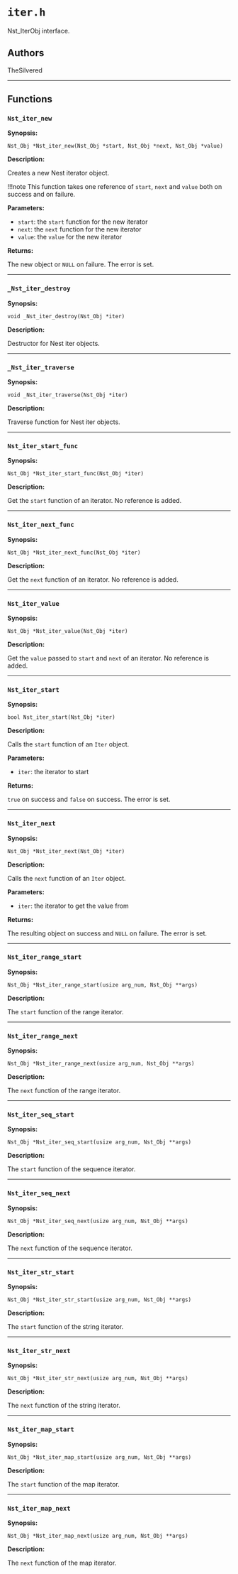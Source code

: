 # `iter.h`

Nst_IterObj interface.

## Authors

TheSilvered

---

## Functions

### `Nst_iter_new`

**Synopsis:**

```better-c
Nst_Obj *Nst_iter_new(Nst_Obj *start, Nst_Obj *next, Nst_Obj *value)
```

**Description:**

Creates a new Nest iterator object.

!!!note
    This function takes one reference of `start`, `next` and `value` both on
    success and on failure.

**Parameters:**

- `start`: the `start` function for the new iterator
- `next`: the `next` function for the new iterator
- `value`: the `value` for the new iterator

**Returns:**

The new object or `NULL` on failure. The error is set.

---

### `_Nst_iter_destroy`

**Synopsis:**

```better-c
void _Nst_iter_destroy(Nst_Obj *iter)
```

**Description:**

Destructor for Nest iter objects.

---

### `_Nst_iter_traverse`

**Synopsis:**

```better-c
void _Nst_iter_traverse(Nst_Obj *iter)
```

**Description:**

Traverse function for Nest iter objects.

---

### `Nst_iter_start_func`

**Synopsis:**

```better-c
Nst_Obj *Nst_iter_start_func(Nst_Obj *iter)
```

**Description:**

Get the `start` function of an iterator. No reference is added.

---

### `Nst_iter_next_func`

**Synopsis:**

```better-c
Nst_Obj *Nst_iter_next_func(Nst_Obj *iter)
```

**Description:**

Get the `next` function of an iterator. No reference is added.

---

### `Nst_iter_value`

**Synopsis:**

```better-c
Nst_Obj *Nst_iter_value(Nst_Obj *iter)
```

**Description:**

Get the `value` passed to `start` and `next` of an iterator. No reference is
added.

---

### `Nst_iter_start`

**Synopsis:**

```better-c
bool Nst_iter_start(Nst_Obj *iter)
```

**Description:**

Calls the `start` function of an `Iter` object.

**Parameters:**

- `iter`: the iterator to start

**Returns:**

`true` on success and `false` on success. The error is set.

---

### `Nst_iter_next`

**Synopsis:**

```better-c
Nst_Obj *Nst_iter_next(Nst_Obj *iter)
```

**Description:**

Calls the `next` function of an `Iter` object.

**Parameters:**

- `iter`: the iterator to get the value from

**Returns:**

The resulting object on success and `NULL` on failure. The error is set.

---

### `Nst_iter_range_start`

**Synopsis:**

```better-c
Nst_Obj *Nst_iter_range_start(usize arg_num, Nst_Obj **args)
```

**Description:**

The `start` function of the range iterator.

---

### `Nst_iter_range_next`

**Synopsis:**

```better-c
Nst_Obj *Nst_iter_range_next(usize arg_num, Nst_Obj **args)
```

**Description:**

The `next` function of the range iterator.

---

### `Nst_iter_seq_start`

**Synopsis:**

```better-c
Nst_Obj *Nst_iter_seq_start(usize arg_num, Nst_Obj **args)
```

**Description:**

The `start` function of the sequence iterator.

---

### `Nst_iter_seq_next`

**Synopsis:**

```better-c
Nst_Obj *Nst_iter_seq_next(usize arg_num, Nst_Obj **args)
```

**Description:**

The `next` function of the sequence iterator.

---

### `Nst_iter_str_start`

**Synopsis:**

```better-c
Nst_Obj *Nst_iter_str_start(usize arg_num, Nst_Obj **args)
```

**Description:**

The `start` function of the string iterator.

---

### `Nst_iter_str_next`

**Synopsis:**

```better-c
Nst_Obj *Nst_iter_str_next(usize arg_num, Nst_Obj **args)
```

**Description:**

The `next` function of the string iterator.

---

### `Nst_iter_map_start`

**Synopsis:**

```better-c
Nst_Obj *Nst_iter_map_start(usize arg_num, Nst_Obj **args)
```

**Description:**

The `start` function of the map iterator.

---

### `Nst_iter_map_next`

**Synopsis:**

```better-c
Nst_Obj *Nst_iter_map_next(usize arg_num, Nst_Obj **args)
```

**Description:**

The `next` function of the map iterator.
